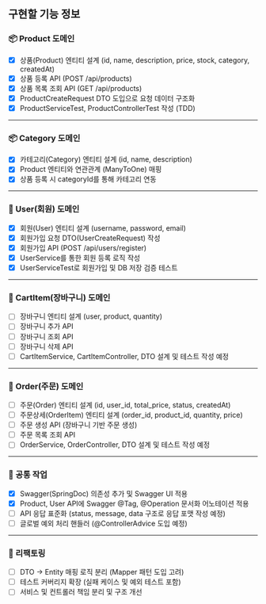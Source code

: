## 구현할 기능 정보

### 📦 Product 도메인
- [x] 상품(Product) 엔티티 설계 (id, name, description, price, stock, category, createdAt)
- [x] 상품 등록 API (POST /api/products)
- [x] 상품 목록 조회 API (GET /api/products)
- [x] ProductCreateRequest DTO 도입으로 요청 데이터 구조화
- [x] ProductServiceTest, ProductControllerTest 작성 (TDD)

---

### 📦 Category 도메인
- [x] 카테고리(Category) 엔티티 설계 (id, name, description)
- [x] Product 엔티티와 연관관계 (ManyToOne) 매핑
- [x] 상품 등록 시 categoryId를 통해 카테고리 연동

---

### 👤 User(회원) 도메인
- [x] 회원(User) 엔티티 설계 (username, password, email)
- [x] 회원가입 요청 DTO(UserCreateRequest) 작성
- [x] 회원가입 API (POST /api/users/register)
- [x] UserService를 통한 회원 등록 로직 작성
- [x] UserServiceTest로 회원가입 및 DB 저장 검증 테스트

---

### 🛒 CartItem(장바구니) 도메인
- [ ] 장바구니 엔티티 설계 (user, product, quantity)
- [ ] 장바구니 추가 API
- [ ] 장바구니 조회 API
- [ ] 장바구니 삭제 API
- [ ] CartItemService, CartItemController, DTO 설계 및 테스트 작성 예정

---

### 🧾 Order(주문) 도메인
- [ ] 주문(Order) 엔티티 설계 (id, user_id, total_price, status, createdAt)
- [ ] 주문상세(OrderItem) 엔티티 설계 (order_id, product_id, quantity, price)
- [ ] 주문 생성 API (장바구니 기반 주문 생성)
- [ ] 주문 목록 조회 API
- [ ] OrderService, OrderController, DTO 설계 및 테스트 작성 예정

---

### 📝 공통 작업
- [x] Swagger(SpringDoc) 의존성 추가 및 Swagger UI 적용
- [x] Product, User API에 Swagger @Tag, @Operation 문서화 어노테이션 적용
- [ ] API 응답 표준화 (status, message, data 구조로 응답 포맷 작성 예정)
- [ ] 글로벌 예외 처리 핸들러 (@ControllerAdvice 도입 예정)

---

### 🔧 리팩토링
- [ ] DTO → Entity 매핑 로직 분리 (Mapper 패턴 도입 고려)
- [ ] 테스트 커버리지 확장 (실패 케이스 및 예외 테스트 포함)
- [ ] 서비스 및 컨트롤러 책임 분리 및 구조 개선
